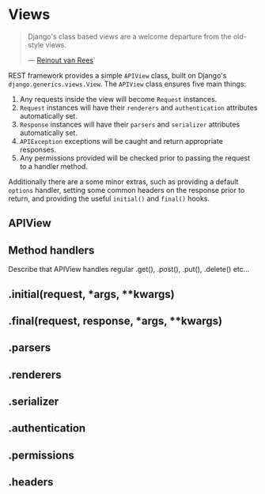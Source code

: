 <a class="github" href="views.py"></a>

# Views

> Django's class based views are a welcome departure from the old-style views.
>
> &mdash; [Reinout van Rees][cite]

REST framework provides a simple `APIView` class, built on Django's `django.generics.views.View`.  The `APIView` class ensures five main things:

1. Any requests inside the view will become `Request` instances.
2. `Request` instances will have their `renderers` and `authentication` attributes automatically set. 
3. `Response` instances will have their `parsers` and `serializer` attributes automatically set.
4. `APIException` exceptions will be caught and return appropriate responses.
5. Any permissions provided will be checked prior to passing the request to a handler method.

Additionally there are a some minor extras, such as providing a default `options` handler, setting some common headers on the response prior to return, and providing the useful `initial()` and `final()` hooks.

## APIView

## Method handlers

Describe that APIView handles regular .get(), .post(), .put(), .delete() etc...

## .initial(request, *args, **kwargs)

## .final(request, response, *args, **kwargs)

## .parsers

## .renderers

## .serializer

## .authentication

## .permissions

## .headers

[cite]: http://reinout.vanrees.org/weblog/2011/08/24/class-based-views-usage.html